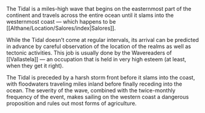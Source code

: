 The Tidal is a miles-high wave that begins on the easternmost part of the continent and travels across the entire ocean until it slams into the westernmost coast — which happens to be [[Althane/Location/Salores/index|Salores]].

While the Tidal doesn’t come at regular intervals, its arrival can be predicted in advance by careful observation of the location of the realms as well as tectonic activities. This job is usually done by the Wavereaders of [[Vallastela]] — an occupation that is held in very high esteem (at least, when they get it right).

The Tidal is preceded by a harsh storm front before it slams into the coast, with floodwaters traveling miles inland before finally receding into the ocean. The severity of the wave, combined with the twice-monthly frequency of the event, makes sailing on the western coast a dangerous proposition and rules out most forms of agriculture.
